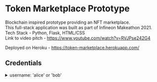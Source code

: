 # Token Marketplace Prototype
Blockchain inspired prototype providing an NFT marketplace.  
This full-stack application was built as part of Infineon Makeathon 2021.    
Tech Stack - Python, Flask, HTML/CSS  
Link to video pitch - https://www.youtube.com/watch?v=RVJPse242G4  
  
Deployed on Heroku - https://token-marketplace.herokuapp.com/  
  
## Credentials  
<details>
    <summary align='left'>username: 'alice' or 'bob'</summary>
    
    <p align='left'>password: *same as username*</p>
    
</details>
